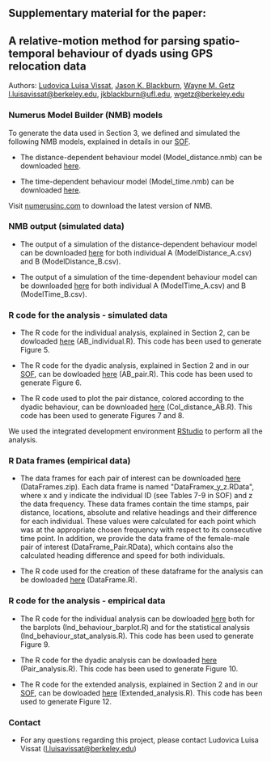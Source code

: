 ## Supplementary material for the paper: <br />
## A relative-motion method for parsing spatio-temporal behaviour of dyads using GPS relocation data <br />

Authors: [Ludovica Luisa Vissat](https://ourenvironment.berkeley.edu/people/ludovica-luisa-vissat), [Jason K. Blackburn](https://geog.ufl.edu/faculty/blackburn/), [Wayne M. Getz](https://ourenvironment.berkeley.edu/people/wayne-marcus-getz) <br />
l.luisavissat@berkeley.edu, jkblackburn@ufl.edu, wgetz@berkeley.edu

### Numerus Model Builder (NMB) models <br />

To generate the data used in Section 3, we defined and simulated the following NMB models, explained in details in our [SOF](https://ludovicalv.github.io/PDFs/Elep_paper.pdf). 

- The distance-dependent behaviour model (Model_distance.nmb) can be downloaded [here](http://doi.org/10.5281/zenodo.4961965).

- The time-dependent behaviour model (Model_time.nmb) can be downloaded [here](http://doi.org/10.5281/zenodo.4961965).

Visit [numerusinc.com](https://www.numerusinc.com/) to download the latest version of NMB.

### NMB output (simulated data) <br />

- The output of a simulation of the distance-dependent behaviour model can be downloaded [here](http://doi.org/10.5281/zenodo.4961965) for both individual A (ModelDistance_A.csv) and B (ModelDistance_B.csv).

- The output of a simulation of the time-dependent behaviour model can be downloaded [here](http://doi.org/10.5281/zenodo.4961965) for both individual A (ModelTime_A.csv) and B (ModelTime_B.csv).


### R code for the analysis - simulated data <br />

- The R code for the individual analysis, explained in Section 2, can be dowloaded [here](http://doi.org/10.5281/zenodo.4961965) (AB_individual.R). This code has been used to generate Figure 5.

- The R code for the dyadic analysis, explained in Section 2 and in our [SOF](https://ludovicalv.github.io/PDFs/Elep_paper.pdf), can be dowloaded [here](http://doi.org/10.5281/zenodo.4961965) (AB_pair.R). This code has been used to generate Figure 6.

- The R code used to plot the pair distance, colored according to the dyadic behaviour, can be downloaded [here](http://doi.org/10.5281/zenodo.4961965) (Col_distance_AB.R). This code has been used to generate Figures 7 and 8.

We used the integrated development environment [RStudio](https://rstudio.com/) to perform all the analysis.

### R Data frames (empirical data) <br />

- The data frames for each pair of interest can be downloaded [here](http://doi.org/10.5281/zenodo.4928382) (DataFrames.zip). Each data frame is named "DataFramex_y_z.RData", where x and y indicate the individual ID (see Tables 7-9 in SOF) and z the data frequency. These data frames contain the time stamps, pair distance, locations, absolute and relative headings and their difference for each individual. These values were calculated for each point which was at the appropriate chosen frequency with respect to its consecutive time point. In addition, we provide the data frame of the female-male pair of interest (DataFrame_Pair.RData), which contains also the calculated heading difference and speed for both individuals. 

- The R code used for the creation of these dataframe for the analysis can be dowloaded [here](http://doi.org/10.5281/zenodo.4928382) (DataFrame.R). 

### R code for the analysis - empirical data <br />

- The R code for the individual analysis can be dowloaded [here](http://doi.org/10.5281/zenodo.4928382) both for the barplots (Ind_behaviour_barplot.R) and for the statistical analysis (Ind_behaviour_stat_analysis.R). This code has been used to generate Figure 9.

- The R code for the dyadic analysis can be dowloaded [here](http://doi.org/10.5281/zenodo.4928382) (Pair_analysis.R). This code has been used to generate Figure 10. 

- The R code for the extended analysis, explained in Section 2 and in our [SOF](https://ludovicalv.github.io/PDFs/Elep_paper.pdf), can be dowloaded [here](http://doi.org/10.5281/zenodo.4928382) (Extended_analysis.R). This code has been used to generate Figure 12.

### Contact
- For any questions regarding this project, please contact Ludovica Luisa Vissat (l.luisavissat@berkeley.edu)
